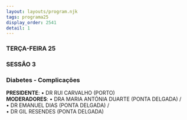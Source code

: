 ```yaml
---
layout: layouts/program.njk
tags: programa25
display_order: 2541
detail: 1
---
```

### TERÇA-FEIRA 25   
### SESSÃO 3
### Diabetes - Complicações

**PRESIDENTE**: • DR RUI CARVALHO (PORTO)  
**MODERADORES**: • DRA MARIA ANTÓNIA DUARTE (PONTA DELGADA) /  
• DR EMANUEL DIAS (PONTA DELGADA) /   
• DR GIL RESENDES (PONTA DELGADA)  



